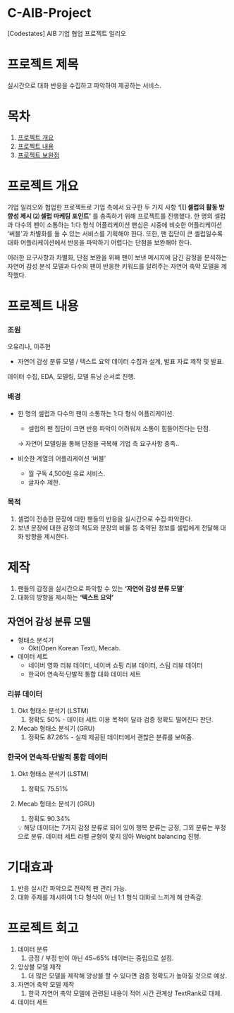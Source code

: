 # C-AIB-Project
[Codestates] AIB 기업 협업 프로젝트 일리오

# 프로젝트 제목
실시간으로 대화 반응을 수집하고 파악하여 제공하는 서비스.


# 목차
1. [프로젝트 개요](#프로젝트-개요)
2. [프로젝트 내용](#프로젝트-내용)
3. [프로젝트 보완점](#프로젝트-보완점)


# 프로젝트 개요

기업 일리오와 협업한 프로젝트로 기업 측에서 요구한 두 가지 사항 **‘⒧ 셀럽의 활동 방향성 제시 ⑵ 셀럽 마케팅 포인트’** 를 충족하기 위해 프로젝트를 진행했다. 한 명의 셀럽과 다수의 팬이 소통하는 1:다 형식 어플리케이션 팬심은 시중에 비슷한 어플리케이션 '버블'과 차별화를 둘 수 있는 서비스를 기획해야 한다. 또한, 팬 집단이 큰 셀럽일수록 대화 어플리케이션에서 반응을 파악하기 어렵다는 단점을 보완해야 한다.

이러한 요구사항과 차별화, 단점 보완을 위해 팬이 보낸 메시지에 담긴 감정을 분석하는 자연어 감성 분석 모델과 다수의 팬이 반응한 키워드를 알려주는 자연어 축약 모델을 제작했다.



# 프로젝트 내용

### 조원

오유리나, 이주현

- 자연어 감성 분류 모델 / 텍스트 요약 데이터 수집과 설계, 발표 자료 제작 및 발표.

데이터 수집, EDA, 모델링, 모델 튜닝 순서로 진행.

### 배경

- 한 명의 셀럽과 다수의 팬이 소통하는 1:다 형식 어플리케이션.
    - 셀럽의 팬 집단이 크면 반응 파악이 어려워져 소통이 힘들어진다는 단점.
    
    → 자연어 모델링을 통해 단점을 극복해 기업 측 요구사항 충족..

- 비슷한 계열의 어플리케이션 ‘버블’
    - 월 구독 4,500원 유료 서비스.
    - 글자수 제한.
    

### 목적

1. 셀럽이 전송한 문장에 대한 팬들의 반응을 실시간으로 수집·파악한다.
2. 보낸 문장에 대한 감정의 척도와 문장의 비율 등 축약된 정보를 셀럽에게 전달해 대화 방향을 제시한다.

# 제작

1. 팬들의 감정을 실시간으로 파악할 수 있는 **‘자연어 감성 분류 모델’**
2. 대화의 방향을 제시하는 **‘텍스트 요약’**

## 자연어 감성 분류 모델

- 형태소 분석기
    - Okt(Open Korean Text), Mecab.
- 데이터 세트
    - 네이버 영화 리뷰 데이터, 네이버 쇼핑 리뷰 데이터, 스팀 리뷰 데이터
    - 한국어 연속적·단발적 통합 대화 데이터 세트

### 리뷰 데이터

1. Okt 형태소 분석기 (LSTM)
    1. 정확도 50% - 데이터 세트 이용 목적이 달라 검증 정확도 떨어진다 판단.
2. Mecab 형태소 분석기 (GRU)
    1. 정확도 87.26% - 실제 제공된 데이터에서 괜찮은 분류를 보여줌.

### 한국어 연속적·단발적 통합 데이터

1. Okt 형태소 분석기 (LSTM)
    1. 정확도 75.51%
2. Mecab 형태소 분석기 (GRU)
    1. 정확도 90.34%
    
    <aside>
    💡 해당 데이터는 7가지 감정 분류로 되어 있어 행복 분류는 긍정, 그외 분류는 부정으로 분류.
    데이터 세트 라벨 균형이 맞지 않아 Weight balancing 진행.
    
    </aside>

# 기대효과

1. 반응 실시간 파악으로 전략적 팬 관리 가능.
2. 대화 주제를 제시하여 1:다 형식이 아닌 1:1 형식 대화로 느끼게 해 만족감.

# 프로젝트 회고

1. 데이터 분류
    1. 긍정 / 부정 만이 아닌 45~65% 데이터는 중립으로 설정.
2. 앙상블 모델 제작
    1. 더 많은 모델을 제작해 앙상블 할 수 있다면 검증 정확도가 높아질 것으로 예상.
3. 자연어 축약 모델 제작
    1. 한국 자연어 축약 모델에 관련된 내용이 적어 시간 관계상 TextRank로 대체.
4. 데이터 세트
